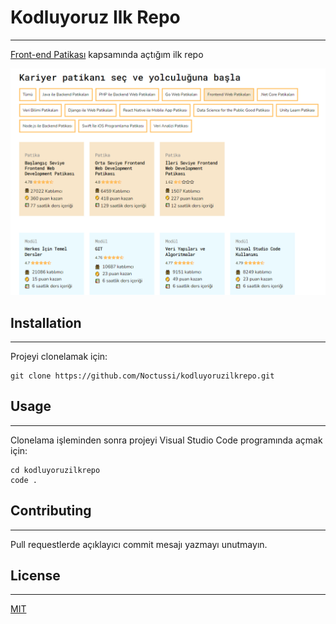 # Kodluyoruz Ilk Repo

---

[Front-end Patikası](https://app.patika.dev/egitimler/baslangic-seviye-frontend-web-development-patikasi) kapsamında açtığım ilk repo

![Farklı Eğitim Patikaları](ilkrepo.png)

## Installation

---

Projeyi clonelamak için: 

```
git clone https://github.com/Noctussi/kodluyoruzilkrepo.git
```

## Usage

---

Clonelama işleminden sonra projeyi Visual Studio Code programında açmak için:

```
cd kodluyoruzilkrepo
code .
```

## Contributing

---

Pull requestlerde açıklayıcı commit mesajı yazmayı unutmayın.

## License

---

[MIT](https://choosealicense.com/licenses/mit/)
